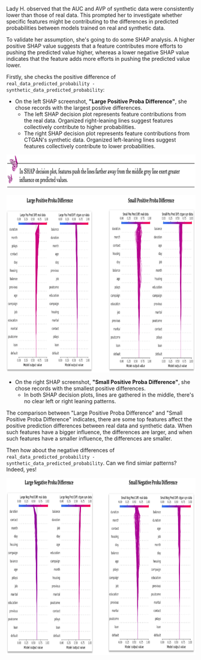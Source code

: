 Lady H. observed that the AUC and AVP of synthetic data were consistently lower than those of real data. This prompted her to investigate whether specific features might be contributing to the differences in predicted probabilities between models trained on real and synthetic data.

To validate her assumption, she's going to do some SHAP analysis. A higher positive SHAP value suggests that a feature contributes more efforts to pushing the predicted value higher, whereas a lower negative SHAP value indicates that the feature adds more efforts in pushing the predicted value lower.

Firstly, she checks the positive difference of `real_data_predicted_probability - synthetic_data_predicted_probability`:
* On the left SHAP screenshot, <b>"Large Positive Proba Difference"</b>, she chose records with the largest positive differences.
  * The left SHAP decision plot represents feature contributions from the real data. Organized right-leaning lines suggest features collectively contribute to higher probabilities.
  * The right SHAP decision plot represents feature contributions from CTGAN's synthetic data. Organized left-leaning lines suggest features collectively contribute to lower probabilities.
<p align="left">
<img src="https://github.com/lady-h-world/My_Garden/blob/main/images/notes/shap_decision_plot.png" width="880" height="90" />
</p>

<img src="https://github.com/lady-h-world/My_Garden/blob/main/images/Secret_Guest_images/pos_shaps.png" width="967" height="471" />

* On the right SHAP screenshot, <b>"Small Positive Proba Difference"</b>, she chose records with the smallest positive differences.
  * In both SHAP decision plots, lines are gathered in the middle, there's no clear left or right leaning patterns.

The comparison between "Large Positive Proba Difference" and "Small Positive Proba Difference" indicates, there are some top features affect the positive prediction differences between real data and synthetic data. When such features have a bigger influence, the differences are larger, and when such features have a smaller influence, the differences are smaller.

Then how about the negative differences of `real_data_predicted_probability - synthetic_data_predicted_probability`. Can we find simiar patterns? Indeed, yes!

<img src="https://github.com/lady-h-world/My_Garden/blob/main/images/Secret_Guest_images/neg_shaps.png" width="967" height="471" />

[1]:https://github.com/lady-h-world/My_Garden/blob/main/code/secret_guest/syn_data_exps/deep_dive.ipynb
